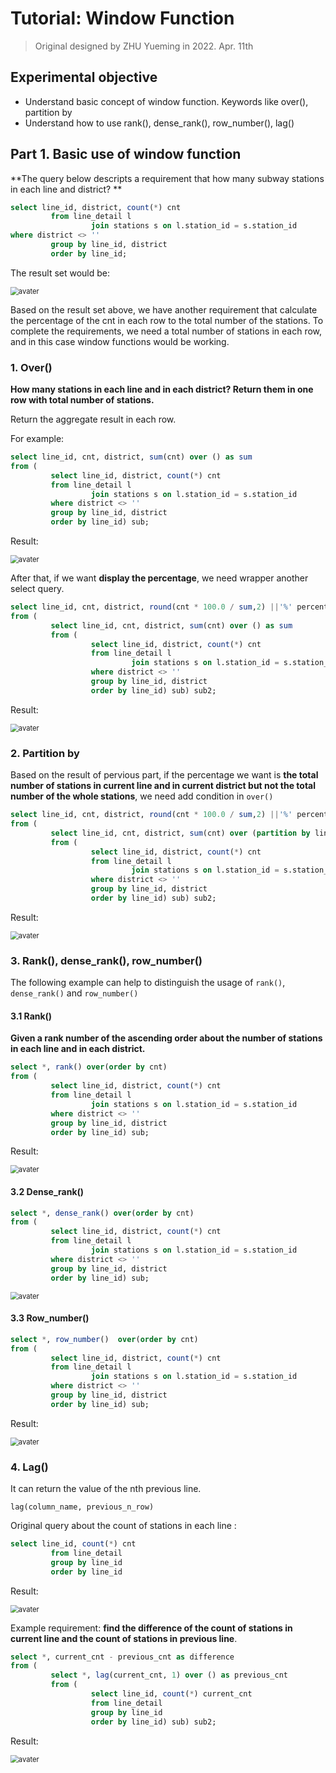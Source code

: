 # Tutorial: Window Function

> Original designed by ZHU Yueming in 2022. Apr. 11th

## Experimental objective

- Understand basic concept of window function. Keywords like over(), partition by
- Understand how to use rank(), dense_rank(), row_number(), lag()

## Part 1. Basic use of window function

**The query below descripts a requirement that how many subway stations in each line and district? **

```sql
select line_id, district, count(*) cnt
         from line_detail l
                  join stations s on l.station_id = s.station_id
where district <> ''
         group by line_id, district
         order by line_id;
```

The result set would be:

<img src="./pictures/window1.png" alt="avater" style="zoom:80%;" />

Based on the result set above, we have another requirement that calculate the percentage of the cnt in each row to the total number of the stations. To complete the requirements, we need a total number of stations in each row, and in this case window functions would be working.

### 1. Over()

**How many stations in each line and in each district?  Return them in one row with total number of stations.**

Return the aggregate result in each row.

For example:

```sql
select line_id, cnt, district, sum(cnt) over () as sum
from (
         select line_id, district, count(*) cnt
         from line_detail l
                  join stations s on l.station_id = s.station_id
         where district <> ''
         group by line_id, district
         order by line_id) sub;
```

Result:

<img src="./pictures/window2.png" alt="avater" style="zoom:80%;" />

After that, if we want **display the percentage**, we need wrapper another select query.

```sql
select line_id, cnt, district, round(cnt * 100.0 / sum,2) ||'%' percentage
from (
         select line_id, cnt, district, sum(cnt) over () as sum
         from (
                  select line_id, district, count(*) cnt
                  from line_detail l
                           join stations s on l.station_id = s.station_id
                  where district <> ''
                  group by line_id, district
                  order by line_id) sub) sub2;
```

Result:

<img src="./pictures/window3.png" alt="avater" style="zoom:80%;" />

### 2. Partition by 

Based on the result of pervious part, if the percentage we want is **the total number of stations in current line and in current district but not the total number of the whole stations**, we need add condition in ```over()```

```sql
select line_id, cnt, district, round(cnt * 100.0 / sum,2) ||'%' percentage
from (
         select line_id, cnt, district, sum(cnt) over (partition by line_id) as sum
         from (
                  select line_id, district, count(*) cnt
                  from line_detail l
                           join stations s on l.station_id = s.station_id
                  where district <> ''
                  group by line_id, district
                  order by line_id) sub) sub2;
```

Result:

<img src="./pictures/window4.png" alt="avater" style="zoom:80%;" />

### 3. Rank(), dense_rank(), row_number()

The following example can help to distinguish the usage of ```rank()```, ```dense_rank()``` and ```row_number()```

#### 3.1 Rank()

**Given a rank number of the ascending order about the number of stations in each line and in each district.**

```sql
select *, rank() over(order by cnt)
from (
         select line_id, district, count(*) cnt
         from line_detail l
                  join stations s on l.station_id = s.station_id
         where district <> ''
         group by line_id, district
         order by line_id) sub;
```

Result:

<img src="./pictures/window6.png" alt="avater" style="zoom:80%;" />

#### 3.2 Dense_rank()

```sql
select *, dense_rank() over(order by cnt)
from (
         select line_id, district, count(*) cnt
         from line_detail l
                  join stations s on l.station_id = s.station_id
         where district <> ''
         group by line_id, district
         order by line_id) sub;
```

<img src="./pictures/window5.png" alt="avater" style="zoom:80%;" />

#### 3.3 Row_number()

```sql
select *, row_number()  over(order by cnt)
from (
         select line_id, district, count(*) cnt
         from line_detail l
                  join stations s on l.station_id = s.station_id
         where district <> ''
         group by line_id, district
         order by line_id) sub;
```

Result:

<img src="./pictures/window7.png" alt="avater" style="zoom:80%;" />

### 4. Lag()

It can return the value of the nth previous line. 

```
lag(column_name, previous_n_row)
```

Original query about the count of stations in each line :

```sql
select line_id, count(*) cnt
         from line_detail
         group by line_id
         order by line_id
```

Result:

<img src="./pictures/window8.png" alt="avater" style="zoom:80%;" />

Example requirement: **find the difference of the count of stations in current line and the count of stations in previous line**.

```sql
select *, current_cnt - previous_cnt as difference
from (
         select *, lag(current_cnt, 1) over () as previous_cnt
         from (
                  select line_id, count(*) current_cnt
                  from line_detail
                  group by line_id
                  order by line_id) sub) sub2;
```

Result:

<img src="./pictures/window9.png" alt="avater" style="zoom:80%;" />